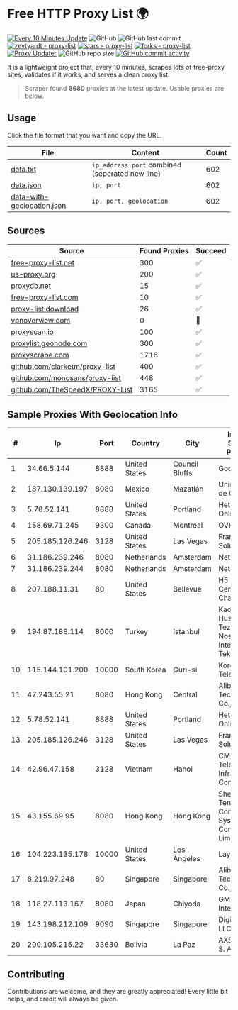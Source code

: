 
# Free HTTP Proxy List 🌍

[![Every 10 Minutes Update](https://github.com/mertguvencli/http-proxy-list/actions/workflows/main.yml/badge.svg?branch=main)](https://github.com/mertguvencli/http-proxy-list/actions/workflows/main.yml)
![GitHub](https://img.shields.io/github/license/mertguvencli/http-proxy-list)
![GitHub last commit](https://img.shields.io/github/last-commit/mertguvencli/http-proxy-list)
[![zevtyardt - proxy-list](https://img.shields.io/static/v1?label=zevtyardt&message=proxy-list&color=blue&logo=github)](https://github.com/zevtyardt/proxy-list "Go to GitHub repo")
[![stars - proxy-list](https://img.shields.io/github/stars/zevtyardt/proxy-list?style=social)](https://github.com/zevtyardt/proxy-list)
[![forks - proxy-list](https://img.shields.io/github/forks/zevtyardt/proxy-list?style=social)](https://github.com/zevtyardt/proxy-list)
[![Proxy Updater](https://github.com/zevtyardt/proxy-list/workflows/Proxy%20Updater/badge.svg)](https://github.com/zevtyardt/proxy-list/actions?query=workflow:"Proxy+Updater")
![GitHub repo size](https://img.shields.io/github/repo-size/zevtyardt/proxy-list)
[![GitHub commit activity](https://img.shields.io/github/commit-activity/m/zevtyardt/proxy-list?logo=commits)](https://github.com/zevtyardt/proxy-list/commits/main)

It is a lightweight project that, every 10 minutes, scrapes lots of free-proxy sites, validates if it works, and serves a clean proxy list.

> Scraper found **6680** proxies at the latest update. Usable proxies are below.

## Usage

Click the file format that you want and copy the URL.

|File|Content|Count|
|----|-------|-----|
|[data.txt](https://raw.githubusercontent.com/mertguvencli/http-proxy-list/main/proxy-list/data.txt)|`ip_address:port` combined (seperated new line)|602|
|[data.json](https://raw.githubusercontent.com/mertguvencli/http-proxy-list/main/proxy-list/data.json)|`ip, port`|602|
|[data-with-geolocation.json](https://raw.githubusercontent.com/mertguvencli/http-proxy-list/main/proxy-list/data-with-geolocation.json)|`ip, port, geolocation`|602|

## Sources

|Source|Found Proxies|Succeed|
|------|-------------|-------|
|[free-proxy-list.net](https://free-proxy-list.net)|300|✅|
|[us-proxy.org](https://www.us-proxy.org)|200|✅|
|[proxydb.net](http://proxydb.net)|15|✅|
|[free-proxy-list.com](https://free-proxy-list.com/?page=&port=&type%5B%5D=http&type%5B%5D=https&up_time=0&search=Search)|10|✅|
|[proxy-list.download](https://www.proxy-list.download/HTTP)|26|✅|
|[vpnoverview.com](https://vpnoverview.com/privacy/anonymous-browsing/free-proxy-servers)|0|🚫|
|[proxyscan.io](https://www.proxyscan.io)|100|✅|
|[proxylist.geonode.com](https://proxylist.geonode.com/api/proxy-list?limit=300&page=1&sort_by=lastChecked&sort_type=desc&protocols=http,https)|300|✅|
|[proxyscrape.com](https://api.proxyscrape.com/v2/?request=displayproxies&protocol=http&timeout=10000&country=all&ssl=all&anonymity=all)|1716|✅|
|[github.com/clarketm/proxy-list](https://raw.githubusercontent.com/clarketm/proxy-list/master/proxy-list-raw.txt)|400|✅|
|[github.com/monosans/proxy-list](https://raw.githubusercontent.com/monosans/proxy-list/main/proxies/http.txt)|448|✅|
|[github.com/TheSpeedX/PROXY-List](https://raw.githubusercontent.com/TheSpeedX/PROXY-List/master/http.txt)|3165|✅|


## Sample Proxies With Geolocation Info

|#|Ip|Port|Country|City|Internet Service Provider|
|-|--|----|-------|----|-------------------------|
|1|34.66.5.144|8888|United States|Council Bluffs|Google LLC|
|2|187.130.139.197|8080|Mexico|Mazatlán|Uninet S.A. de C.V.|
|3|5.78.52.141|8888|United States|Portland|Hetzner Online GmbH|
|4|158.69.71.245|9300|Canada|Montreal|OVH SAS|
|5|205.185.126.246|3128|United States|Las Vegas|FranTech Solutions|
|6|31.186.239.246|8080|Netherlands|Amsterdam|NetSkope Inc|
|7|31.186.239.244|8080|Netherlands|Amsterdam|NetSkope Inc|
|8|207.188.11.31|80|United States|Bellevue|H5 Data Centers - Chandler LLC|
|9|194.87.188.114|8000|Turkey|Istanbul|Kadir Huseyin Tezcan Nosspeed Internet Teknolojileri|
|10|115.144.101.200|10000|South Korea|Guri-si|Korea Telecom|
|11|47.243.55.21|8080|Hong Kong|Central|Alibaba (US) Technology Co., Ltd.|
|12|5.78.52.141|8888|United States|Portland|Hetzner Online GmbH|
|13|205.185.126.246|3128|United States|Las Vegas|FranTech Solutions|
|14|42.96.47.158|3128|Vietnam|Hanoi|CMC Telecom Infrastructure Company|
|15|43.155.69.95|8080|Hong Kong|Hong Kong|Shenzhen Tencent Computer Systems Company Limited|
|16|104.223.135.178|10000|United States|Los Angeles|LayerHost|
|17|8.219.97.248|80|Singapore|Singapore|Alibaba (US) Technology Co., Ltd.|
|18|118.27.113.167|8080|Japan|Chiyoda|GMO Internet, Inc.|
|19|143.198.212.109|9090|Singapore|Singapore|DigitalOcean, LLC|
|20|200.105.215.22|33630|Bolivia|La Paz|AXS Bolivia S. A.|



## Contributing

Contributions are welcome, and they are greatly appreciated! Every
little bit helps, and credit will always be given.

